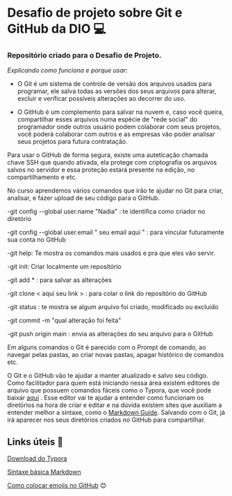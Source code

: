 #  Desafio de projeto sobre Git e GitHub da DIO :computer:

### Repositório criado para o Desafio de Projeto.

_Explicando como funciona e porque usar:_

- O Git é um sistema de controle de versão dos arquivos usados para programar, ele salva todas as versões dos seus arquivos para alterar, excluir e verificar possíveis alterações ao decorrer do uso.

- O GitHub é um complemento para salvar na nuvem e, caso você queira, compartilhar esses arquivos numa espécie de "rede social" do programador onde outros usuário podem colaborar com seus projetos, você poderá colaborar com outros e as empresas vão poder analisar seus projetos para futura contratação.


Para usar o GitHub de forma segura, existe uma auteticação chamada chave SSH que quando ativada, ela protege com criptografia os arquivos salvos no servidor e essa proteção estará presente na edição, no compartilhamento e etc.

No curso aprendemos vários comandos que irão te ajudar no Git para criar, analisar, e fazer upload de seu código para o GitHub.

-git config --global user.name "Nadia" : te identifica como criador no diretório

-git config --global user.email " seu email aqui " : para vincular futuramente sua conta no GitHub

-git help: Te mostra os comandos mais usados e pra que eles vão servir.

-git init: Criar localmente um repositório 

-git add * : para salvar as alterações 

-git clone < aqui seu link > : para colar o link do repositório do GitHub

-git status : te mostra se algum arquivo foi criado, modificado ou excluido

-git commit -m "qual alteração foi feita"

-git push origin main : envia as alterações do seu arquivo para o GitHub

Em alguns comandos o Git é parecido com o Prompt de comando, ao navegar pelas pastas, ao criar novas pastas, apagar histórico de comandos etc. 

O Git e o GitHub vão te ajudar a manter atualizado e salvo seu código. Como facilitador para quem está iniciando nessa área existem editores de arquivo que possuem comandos fáceis como o Typora, que você pode baixar [aqui](https://typora.io/) . Esse editor vai te ajudar a entender como funcionam os diretórios na hora de criar e editar e na dúvida existem sites que auxiliam a entender melhor a sintaxe, como o [Markdown Guide](https://www.markdownguide.org/basic-syntax/). Salvando com o Git, já irá aparecer nos seus diretórios criados no GitHub para compartilhar.

## Links úteis :mag_right:

[Download do Typora](https://typora.io/) 

[Sintaxe básica Markdown](https://www.markdownguide.org/extended-syntax/)

[Como colocar emojis no GitHub](https://emojipedia.org/github/) :blush:

